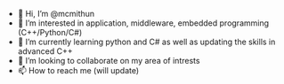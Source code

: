 - 👋 Hi, I’m @mcmithun
- 👀 I’m interested in application, middleware, embedded programming (C++/Python/C#)
- 🌱 I’m currently learning python and C# as well as updating the skills in advanced C++
- 💞️ I’m looking to collaborate on my area of intrests
- 📫 How to reach me (will update)

<!---
mcmithun/mcmithun is a ✨ special ✨ repository because its `README.md` (this file) appears on your GitHub profile.
You can click the Preview link to take a look at your changes.
--->
